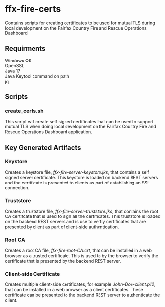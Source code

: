 # ffx-fire-certs
Contains scripts for creating certificates to be used for mutual TLS during local development on the Fairfax Country Fire and Rescue Operations Dashboard

## Requirments
Windows OS<br/>
OpenSSL<br/>
Java 17<br/>
Java Keytool command on path<br/>
jq<br/>

## Scripts

###  create_certs.sh
This script will create self signed certificates that can be used to support mutual TLS when doing local development on the Fairfax Country Fire and Rescue Operations Dashboard application.

## Key Generated Artifacts

### Keystore 
Creates a keystore file, *ffx-fire-server-keystore.jks*, that contains a self signed server certificate. This keystore is loaded on backend REST servers and the certificate is presented to clients as part of establishing an SSL connection.

### Truststore
Creates a truststore file, *ffx-fire-server-truststore.jks*, that contains the root CA certifcate that is used to sign all the certificates. This truststore is loaded on the backend REST servers and is use to verfiy certificates that are presented by client as part of client-side authentication.

### Root CA
Creates a root CA file, *ffx-fire-root-CA.crt*, that can be installed in a web browser as a trusted certificate. This is used to by the browser to verify the certificate that is presented by the backend REST server.

### Client-side Certificate
Creates multiple client-side certificates, for example *John-Doe-client.p12*, that can be installed in a web browser as a client certificates. These certificate can be presented to the backend REST server to authenticate the client.
